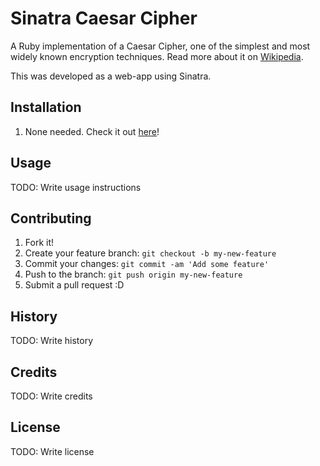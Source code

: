 # Sinatra Caesar Cipher
A Ruby implementation of a Caesar Cipher, one of the simplest and most widely known encryption techniques. Read more about it on [Wikipedia](https://en.wikipedia.org/wiki/Caesar_cipher).

This was developed as a web-app using Sinatra.

## Installation
1. None needed. Check it out [here](https://morning-mesa-70245.herokuapp.com/)!

## Usage
TODO: Write usage instructions

## Contributing
1. Fork it!
2. Create your feature branch: `git checkout -b my-new-feature`
3. Commit your changes: `git commit -am 'Add some feature'`
4. Push to the branch: `git push origin my-new-feature`
5. Submit a pull request :D

## History
TODO: Write history

## Credits
TODO: Write credits

## License
TODO: Write license
